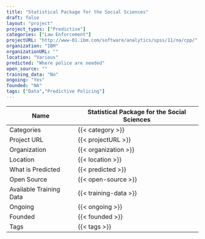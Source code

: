 ```yaml
---
title: "Statistical Package for the Social Sciences"
draft: false
layout: "project"
project_types: ["Predictive"]
categories: ["Law Enforcement"]
projectURL: "http://www-01.ibm.com/software/analytics/spss/11/na/cpp/"
organization: "IBM"
organizationURL: ""
location: "Various"
predicted: "Where police are needed"
open_source: ""
training_data: "No"
ongoing: "Yes"
founded: "NA"
tags: ["Data","Predictive Policing"]
---
```



Name                    |  Statistical Package for the Social Sciences    
------------------------|----
Categories              | {{< category >}} 
Project URL             | {{< projectURL >}} 
Organization            | {{< organization >}} 
Location                | {{< location >}} 
What is Predicted       | {{< predicted >}} 
Open Source             | {{< open-source >}} 
Available Training Data | {{< training-data >}}
Ongoing                 | {{< ongoing >}} 
Founded                 | {{< founded >}} 
Tags                    | {{< tags >}} 
